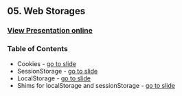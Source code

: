 ## 05. Web Storages
### [View Presentation online](https://rawgit.com/TelerikAcademy/JavaScript-Applications/master/05.%20Web%20Storages/slides/index.html#/title)
### Table of Contents
*	Cookies - [go to slide](https://rawgit.com/TelerikAcademy/JavaScript-Applications/master/05.%20Web%20Storages/slides/index.html#/cookies)
*	SessionStorage - [go to slide](https://rawgit.com/TelerikAcademy/JavaScript-Applications/master/05.%20Web%20Storages/slides/index.html#/localStorage)
*	LocalStorage - [go to slide](https://rawgit.com/TelerikAcademy/JavaScript-Applications/master/05.%20Web%20Storages/slides/index.html#/sessionStorage)
*	Shims for localStorage and sessionStorage - [go to slide](https://rawgit.com/TelerikAcademy/JavaScript-Applications/master/05.%20Web%20Storages/slides/index.html#/shims)